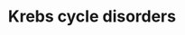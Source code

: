 ---
annotations:
- id: DOID:890
  type: Disease Ontology
  value: mitochondrial encephalomyopathy
- id: PW:0000026
  parent: classic metabolic pathway
  type: Pathway Ontology
  value: citric acid cycle pathway
- id: DOID:14749
  parent: genetic disease
  type: Disease Ontology
  value: methylmalonic acidemia
- id: PW:0002098
  parent: disease pathway
  type: Pathway Ontology
  value: fumaric aciduria pathway
authors:
- Richard97
- Egonw
- DeSl
- IreneHemel
- Josienlandman
- MaintBot
- Eweitz
- Finterly
- Fehrhart
communities:
- IEM
- RareDiseases
description: This pathway shows an simplified version of the Krebs cycle (for more
  details see [https://www.wikipathways.org/index.php/Pathway:WP78] ), with 4 genetic
  diseases related to it. For succinyl-CoA synthetase deficiencies, relevant metabolic
  markers are depicted in light green. Patients with a mutation in the SUCLG1 might
  present a severe (fatal) form of mitochondrial encephalomyopathy.  This pathway
  was inspired by Chapter 20 of the book of Blau (ISBN 3642403360 (978-3642403361)).
last-edited: 2021-11-30
ndex: 02c485ec-8b6a-11eb-9e72-0ac135e8bacf
organisms:
- Homo sapiens
redirect_from:
- /index.php/Pathway:WP4236
- /instance/WP4236
revision: null
schema-jsonld:
- '@context': https://schema.org/
  '@id': https://wikipathways.github.io/pathways/WP4236.html
  '@type': Dataset
  creator:
    '@type': Organization
    name: WikiPathways
  description: This pathway shows an simplified version of the Krebs cycle (for more
    details see [https://www.wikipathways.org/index.php/Pathway:WP78] ), with 4 genetic
    diseases related to it. For succinyl-CoA synthetase deficiencies, relevant metabolic
    markers are depicted in light green. Patients with a mutation in the SUCLG1 might
    present a severe (fatal) form of mitochondrial encephalomyopathy.  This pathway
    was inspired by Chapter 20 of the book of Blau (ISBN 3642403360 (978-3642403361)).
  keywords:
  - (S)-malate
  - 2-KGD complex
  - 3-HYDROXYPROPIONATE
  - ACID
  - ADP
  - ADP-forming (A-SCS)
  - ATP
  - Acetyl-CoA
  - E1-subunit
  - E2-subunit
  - E3-subunit
  - ESTER (C4DC)
  - FH
  - Fumarate
  - GDP
  - GDP-forming(G-SCS)
  - GTP
  - 'METHYLMALONIC '
  - 'METHYLMALONYL CARNITINE '
  - Methylmalonyl-CoA
  - NDPK
  - Oxaloacetate
  - PROPIONYLCARNITINE (C3)
  - SUCCINYL CARNITINE
  - SUCLA2
  - SUCLG1
  - SUCLG2
  - Succinyl coenzyme A
  - alpha-ketoglutarate
  - citrate
  - lactate
  - methylcitrate
  - mtDNA synthesis
  - propionyl
  - pyruvate
  - succinate
  license: CC0
  name: Krebs cycle disorders
seo: CreativeWork
title: Krebs cycle disorders
wpid: WP4236
---
